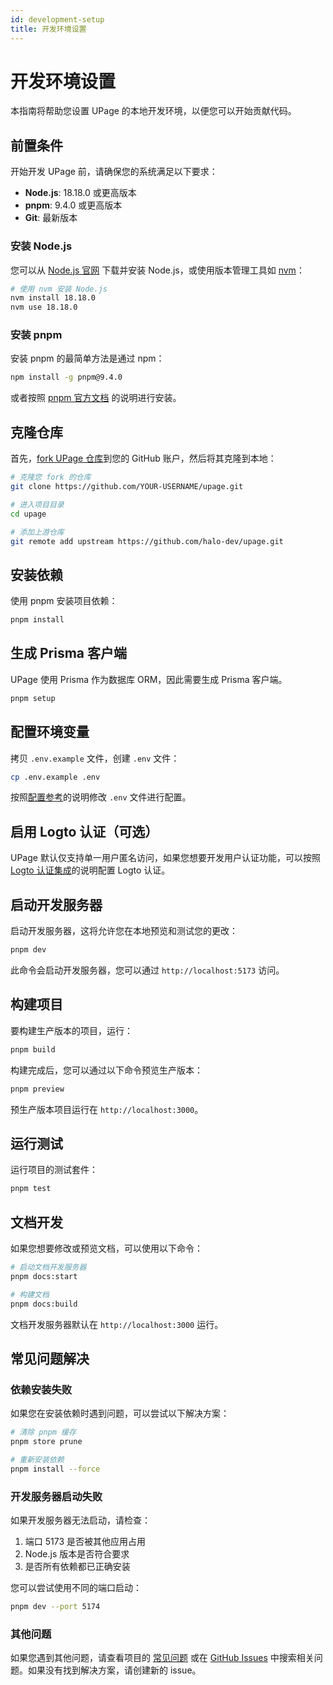 ```yaml
---
id: development-setup
title: 开发环境设置
---
```


# 开发环境设置

本指南将帮助您设置 UPage 的本地开发环境，以便您可以开始贡献代码。

## 前置条件

开始开发 UPage 前，请确保您的系统满足以下要求：

- **Node.js**: 18.18.0 或更高版本
- **pnpm**: 9.4.0 或更高版本
- **Git**: 最新版本

### 安装 Node.js

您可以从 [Node.js 官网](https://nodejs.org/) 下载并安装 Node.js，或使用版本管理工具如 [nvm](https://github.com/nvm-sh/nvm)：

```bash
# 使用 nvm 安装 Node.js
nvm install 18.18.0
nvm use 18.18.0
```

### 安装 pnpm

安装 pnpm 的最简单方法是通过 npm：

```bash
npm install -g pnpm@9.4.0
```

或者按照 [pnpm 官方文档](https://pnpm.io/installation) 的说明进行安装。

## 克隆仓库

首先，[fork UPage 仓库](https://github.com/halo-dev/upage/fork)到您的 GitHub 账户，然后将其克隆到本地：

```bash
# 克隆您 fork 的仓库
git clone https://github.com/YOUR-USERNAME/upage.git

# 进入项目目录
cd upage

# 添加上游仓库
git remote add upstream https://github.com/halo-dev/upage.git
```

## 安装依赖

使用 pnpm 安装项目依赖：

```bash
pnpm install
```

## 生成 Prisma 客户端

UPage 使用 Prisma 作为数据库 ORM，因此需要生成 Prisma 客户端。

```bash
pnpm setup
```

## 配置环境变量

拷贝 `.env.example` 文件，创建 `.env` 文件：

```bash
cp .env.example .env
```

按照[配置参考](../configuration)的说明修改 `.env` 文件进行配置。

## 启用 Logto 认证（可选）

UPage 默认仅支持单一用户匿名访问，如果您想要开发用户认证功能，可以按照[Logto 认证集成](../deployment/logto)的说明配置 Logto 认证。

## 启动开发服务器

启动开发服务器，这将允许您在本地预览和测试您的更改：

```bash
pnpm dev
```

此命令会启动开发服务器，您可以通过 `http://localhost:5173` 访问。

## 构建项目

要构建生产版本的项目，运行：

```bash
pnpm build
```

构建完成后，您可以通过以下命令预览生产版本：

```bash
pnpm preview
```

预生产版本项目运行在 `http://localhost:3000`。

## 运行测试

运行项目的测试套件：

```bash
pnpm test
```

## 文档开发

如果您想要修改或预览文档，可以使用以下命令：

```bash
# 启动文档开发服务器
pnpm docs:start

# 构建文档
pnpm docs:build
```

文档开发服务器默认在 `http://localhost:3000` 运行。

## 常见问题解决

### 依赖安装失败

如果您在安装依赖时遇到问题，可以尝试以下解决方案：

```bash
# 清除 pnpm 缓存
pnpm store prune

# 重新安装依赖
pnpm install --force
```

### 开发服务器启动失败

如果开发服务器无法启动，请检查：

1. 端口 5173 是否被其他应用占用
2. Node.js 版本是否符合要求
3. 是否所有依赖都已正确安装

您可以尝试使用不同的端口启动：

```bash
pnpm dev --port 5174
```

### 其他问题

如果您遇到其他问题，请查看项目的 [常见问题](../faq.md) 或在 [GitHub Issues](https://github.com/halo-dev/upage/issues) 中搜索相关问题。如果没有找到解决方案，请创建新的 issue。
